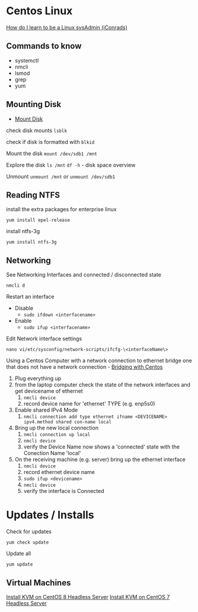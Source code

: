 # Centos Linux #

[How do I learn to be a Linux sysAdmin (iConrads)](https://www.reddit.com/r/redhat/comments/4y1qpe/red_hat_update_to_iconrads_how_do_i_learn_to_be_a/)

## Commands to know ##

- systemctl
- nmcli
- lsmod
- grep
- yum

## Mounting Disk ##

- [Mount Disk](https://codingbee.net/rhcsa/rhcsa-mounting-a-partition)

check disk mounts `lsblk`

check if disk is formatted with `blkid`

Mount the disk
`mount /dev/sdb1 /mnt`
 
Explore the disk 
`ls /mnt`
`df -h` - disk space overview

Unmount
`unmount /mnt`
or
`unmount /dev/sdb1`

## Reading NTFS ##

install the extra packages for enterprise linux

`yum install epel-release`

install ntfs-3g

`yum install ntfs-3g`

## Networking ##

See Networking Interfaces and connected / disconnected state

`nmcli d`

Restart an interface
* Disable 
  * `sudo ifdown <interfacename>`
* Enable
  * `sudo ifup <interfacename>`

Edit Network interface settings

`nano vi/etc/sysconfig/network-scripts/ifcfg-\<interfaceName\>`

Using a Centos Computer with a network connection to ethernet bridge one that does not have a network connection - [Bridging with Centos](https://fedoramagazine.org/internet-connection-sharing-networkmanager/)

1. Plug everything up
2. from the laptop computer check the state of the network interfaces and get devicename of ethernet
   1. `nmcli device`
   2. record device name for 'ethernet' TYPE (e.g. enp5s0)
3. Enable shared IPv4 Mode
   1. `nmcli connection add type ethernet ifname <DEVICENAME> ipv4.method shared con-name local`
4. Bring up the new local connection 
   1. `nmcli connection up local`
   2. `nmcli device`
   3. verify the Device Name now shows a 'connected' state with the Conection Name 'local'
5. On the receiving machine (e.g. server) bring up the ethernet interface
   1. `nmcli device`
   2. record ethernet device name
   3. `sudo ifup <devicename>`
   4. `nmcli device`
   5. verify the interface is Connected
  


# Updates / Installs #

Check for updates

`yum check update`

Update all

`yum update`
## Virtual Machines ##
[Install KVM on CentOS 8 Headless Server](https://www.cyberciti.biz/faq/how-to-install-kvm-on-centos-8-headless-server/)
[Install KVM on CentOS 7 Headless Server](https://www.cyberciti.biz/faq/how-to-install-kvm-on-centos-7-rhel-7-headless-server/)
